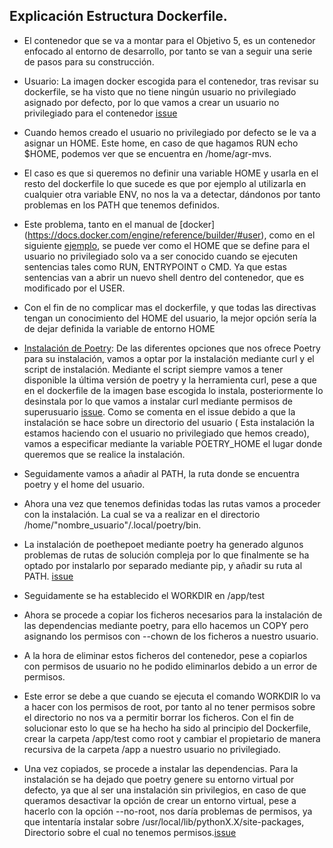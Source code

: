 ## Explicación Estructura Dockerfile.

* El contenedor que se va a montar para el Objetivo 5, es un contenedor enfocado al entorno de desarrollo,
por tanto se van a seguir una serie de pasos para su construcción.

* Usuario: La imagen docker escogida para el contenedor, tras revisar su dockerfile, se ha visto que no tiene ningún usuario no privilegiado asignado por defecto, por lo que vamos a crear un usuario no privilegiado para el contenedor [issue](https://github.com/alvarogaro/AGR-MVS/issues/40) 

* Cuando hemos creado el usuario no privilegiado por defecto se le va a asignar un HOME. Este home, en caso de que hagamos RUN echo $HOME, podemos ver que se encuentra en /home/agr-mvs.

* El caso es que si queremos no definir una variable HOME y usarla en el resto del dockerfile lo que sucede es que por ejemplo al utilizarla en cualquier otra variable ENV, no nos la va a detectar, dándonos por tanto problemas en los PATH que tenemos definidos. 

* Este problema, tanto en el manual de [docker] (https://docs.docker.com/engine/reference/builder/#user), como en el siguiente [ejemplo](https://stackoverflow.com/questions/28966198/dockerfile-home-is-not-working-with-add-copy-instructions), se puede ver como el HOME que se define para el usuario no privilegiado solo va a ser conocido cuando se ejecuten sentencias tales como RUN, ENTRYPOINT o CMD. Ya que estas sentencias van a abrir un nuevo shell dentro del contenedor, que es modificado por el USER. 

* Con el fin de no complicar mas el dockerfile, y que todas las directivas tengan un conocimiento del HOME del usuario, la mejor opción sería la de dejar definida la variable de entorno HOME



* [Instalación de Poetry](https://python-poetry.org/docs#ci-recommendations): De las diferentes opciones que nos ofrece Poetry para su instalación, vamos a optar por la instalación mediante curl y el script de instalación. Mediante el script siempre vamos a tener disponible la última versión de poetry y la herramienta curl, pese a que en el dockerfile de la imagen base escogida lo instala, posteriormente lo desinstala por lo que vamos a instalar curl mediante permisos de superusuario [issue](https://github.com/alvarogaro/AGR-MVS/issues/31). Como se comenta en el issue debido a que la instalación se hace sobre un directorio del usuario ( Esta instalación la estamos haciendo con el usuario no privilegiado que hemos creado), vamos a especificar mediante la variable POETRY_HOME el lugar donde queremos que se realice la instalación. 

* Seguidamente vamos a añadir al PATH, la ruta donde se encuentra poetry y el home del usuario.

* Ahora una vez que tenemos definidas todas las rutas vamos a proceder con la instalación. La cual se va a realizar en el directorio /home/"nombre_usuario"/.local/poetry/bin.

* La instalación de poethepoet mediante poetry ha generado algunos problemas de rutas de solución compleja por lo que finalmente se ha optado por instalarlo por separado mediante pip, y añadir su ruta al PATH. [issue](https://github.com/alvarogaro/AGR-MVS/issues/42) 

* Seguidamente se ha establecido el WORKDIR en /app/test

* Ahora se procede a copiar los ficheros necesarios para la instalación de las dependencias mediante poetry, para ello hacemos un COPY pero asignando los permisos con --chown de los ficheros a nuestro usuario.

* A la hora de eliminar estos ficheros del contenedor, pese a copiarlos con permisos de usuario no he podido eliminarlos debido a un error de permisos. 

* Este error se debe a que cuando se ejecuta el comando WORKDIR lo va a hacer con los permisos de root, por tanto al no tener permisos sobre el directorio no nos va a permitir borrar los ficheros. Con el fin de solucionar esto lo que se ha hecho ha sido al principio del Dockerfile, crear la carpeta /app/test como root y cambiar el propietario de manera recursiva de la carpeta /app a nuestro usuario no privilegiado.

* Una vez copiados, se procede a instalar las dependencias. Para la instalación se ha dejado que poetry genere su entorno virtual por defecto, ya que al ser una instalación sin privilegios, en caso de que queramos desactivar la opción de crear un entorno virtual, pese a hacerlo con la opción --no-root, nos daría problemas de permisos, ya que intentaría instalar sobre /usr/local/lib/pythonX.X/site-packages, Directorio sobre el cual no tenemos permisos.[issue](https://github.com/alvarogaro/AGR-MVS/issues/30)

